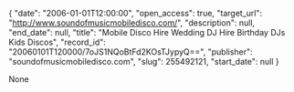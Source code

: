 {
  "date": "2006-01-01T12:00:00", 
  "open_access": true, 
  "target_url": "http://www.soundofmusicmobiledisco.com/", 
  "description": null, 
  "end_date": null, 
  "title": "Mobile Disco Hire Wedding DJ Hire Birthday DJs Kids Discos", 
  "record_id": "20060101T120000/7oJS1NQoBtFd2KOsTJypyQ==", 
  "publisher": "soundofmusicmobiledisco.com", 
  "slug": 255492121, 
  "start_date": null
}

None